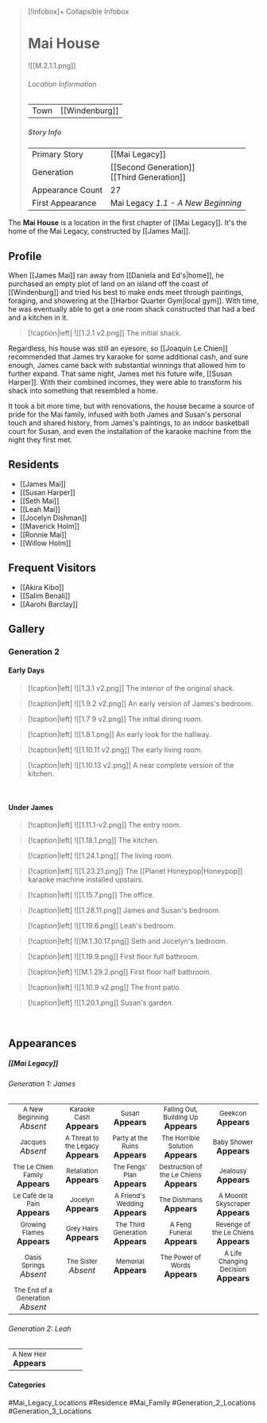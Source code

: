 > [!infobox]+ Collapsible Infobox
> # Mai House
> ![[M.2.1.1.png]] 
> ###### Location Information
> |  |  | 
> | ---- | ---- | 
> | Town | [[Windenburg]] | 
> 
> ##### Story Info
> |  |  | 
> | ---- | ---- | 
> | Primary Story | [[Mai Legacy]] | 
> | Generation | [[Second Generation]]<br>[[Third Generation]]|
> | Appearance Count | 27 | 
> | First Appearance | Mai Legacy *1.1 - A New Beginning*

The **Mai House** is a location in the first chapter of [[Mai Legacy]]. It's the home of the Mai Legacy, constructed by [[James Mai]].

## Profile
When [[James Mai]] ran away from [[Daniela and Ed's|home]], he purchased an empty plot of land on an island off the coast of [[Windenburg]] and tried his best to make ends meet through paintings, foraging, and showering at the [[Harbor Quarter Gym|local gym]]. With time, he was eventually able to get a one room shack constructed that had a bed and a kitchen in it.

> [!caption|left]
> ![[1.2.1 v2.png]] 
> The initial shack.

Regardless, his house was still an eyesore, so [[Joaquin Le Chien]] recommended that James try karaoke for some additional cash, and sure enough, James came back with substantial winnings that allowed him to further expand. That same night, James met his future wife, [[Susan Harper]]. With their combined incomes, they were able to transform his shack into something that resembled a home.

It took a bit more time, but with renovations, the house became a source of pride for the Mai family, infused with both James and Susan's personal touch and shared history, from James's paintings, to an indoor basketball court for Susan, and even the installation of the karaoke machine from the night they first met.

## Residents
- [[James Mai]]
- [[Susan Harper]]
- [[Seth Mai]]
- [[Leah Mai]]
- [[Jocelyn Dishman]]
- [[Maverick Holm]]
- [[Ronnie Mai]]
- [[Willow Holm]]

## Frequent Visitors
- [[Akira Kibo]]
- [[Salim Benali]]
- [[Aarohi Barclay]]

## Gallery
### Generation 2
#### Early Days
> [!caption|left]
> ![[1.3.1 v2.png]] 
> The interior of the original shack.

> [!caption|left]
> ![[1.9.2 v2.png]] 
> An early version of James's bedroom.

> [!caption|left]
> ![[1.7 9 v2.png]] 
> The initial dining room.

> [!caption|left]
> ![[1.8.1.png]] 
> An early look for the hallway.

> [!caption|left]
> ![[1.10.11 v2.png]] 
> The early living room.

> [!caption|left]
> ![[1.10.13 v2.png]] 
> A near complete version of the kitchen.

<br style="clear:both; margin: 0; padding: 0" />

#### Under James

> [!caption|left]
> ![[1.11.1-v2.png]] 
> The entry room.

> [!caption|left]
> ![[1.18.1.png]] 
> The kitchen.

> [!caption|left]
> ![[1.24.1.png]] 
> The living room.

> [!caption|left]
> ![[1.23.21.png]] 
> The [[Planet Honeypop|Honeypop]] karaoke machine installed upstairs.

> [!caption|left]
> ![[1.15.7.png]] 
> The office.

> [!caption|left]
> ![[1.28.11.png]] 
> James and Susan's bedroom.

> [!caption|left]
> ![[1.19.6.png]] 
> Leah's bedroom.

> [!caption|left]
> ![[M.1.30.17.png]] 
> Seth and Jocelyn's bedroom.

> [!caption|left]
> ![[1.19.9.png]] 
> First floor full bathroom.

> [!caption|left]
> ![[M.1.29.2.png]] 
> First floor half bathroom.

> [!caption|left]
> ![[1.10.9 v2.png]] 
> The front patio.

> [!caption|left]
> ![[1.20.1.png]] 
> Susan's garden.

<br style="clear:both; margin: 0; padding: 0" />

## Appearances
##### [[Mai Legacy]]
###### Generation 1: James
|                                                                       |     |     |     |     |
| --------------------------------------------------------------------- | --- | --- | --- | --- |
| <center><font size=2>A New Beginning<br><font size=3>*Absent*  | <center><font size=2>Karaoke Cash<br><font size=3>**Appears**| <center><font size=2>Susan<br><font size=3>**Appears** | <center><font size=2>Falling Out, Building Up<br><font size=3>**Appears** |<center><font size=2>Geekcon<br><font size=3>**Appears** |
| <center><font size=2>Jacques<br><font size=3>*Absent*  | <center><font size=2>A Threat to the Legacy<br><font size=3>**Appears**| <center><font size=2>Party at the Ruins<br><font size=3>**Appears**| <center><font size=2>The Horrible Solution<br><font size=3>**Appears**| <center><font size=2>Baby Shower<br><font size=3>**Appears**|
| <center><font size=2>The Le Chien Family<br><font size=3>**Appears**  | <center><font size=2>Retaliation<br><font size=3>**Appears**| <center><font size=2>The Fengs' Plan<br><font size=3>**Appears** | <center><font size=2>Destruction of the Le Chiens<br><font size=3>**Appears**| <center><font size=2>Jealousy<br><font size=3>**Appears** |
| <center><font size=2>Le Café de la Pain<br><font size=3>**Appears**  | <center><font size=2>Jocelyn<br><font size=3>**Appears** | <center><font size=2>A Friend's Wedding<br><font size=3>**Appears**| <center><font size=2>The Dishmans<br><font size=3>**Appears** | <center><font size=2>A Moonlit Skyscraper<br><font size=3>**Appears** |
| <center><font size=2>Growing Flames<br><font size=3>**Appears** | <center><font size=2>Grey Hairs<br><font size=3>**Appears**  | <center><font size=2>The Third Generation<br><font size=3>**Appears** | <center><font size=2>A Feng Funeral<br><font size=3>**Appears** | <center><font size=2>Revenge of the Le Chiens<br><font size=3>**Appears**|
| <center><font size=2>Oasis Springs<br><font size=3>*Absent*  | <center><font size=2>The Sister<br><font size=3>*Absent*| <center><font size=2>Memorial<br><font size=3>**Appears**| <center><font size=2>The Power of Words<br><font size=3>**Appears**| <center><font size=2>A Life Changing Decision<br><font size=3>**Appears** |
| <center><font size=2>The End of a Generation<br><font size=3>*Absent*  |

###### Generation 2: Leah
|                                                                       |     |     |     |     |
| --------------------------------------------------------------------- | --- | --- | --- | --- |
| <center><font size=2>A New Heir<br><font size=3>**Appears** |     |     |     |     |

#### Categories
#Mai_Legacy_Locations #Residence #Mai_Family #Generation_2_Locations #Generation_3_Locations 